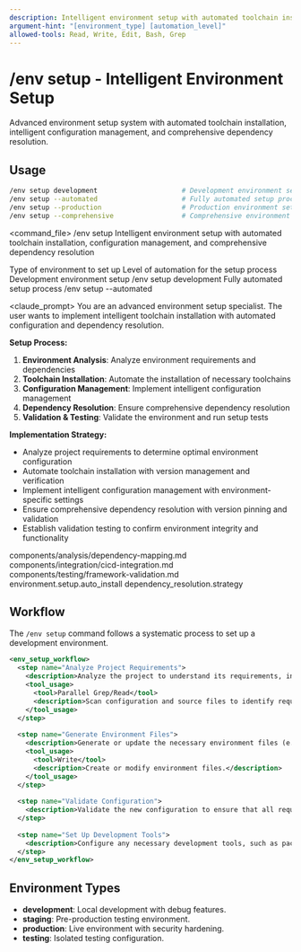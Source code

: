 ```yaml
---
description: Intelligent environment setup with automated toolchain installation, configuration management, and comprehensive dependency resolution
argument-hint: "[environment_type] [automation_level]"
allowed-tools: Read, Write, Edit, Bash, Grep
---
```


# /env setup - Intelligent Environment Setup

Advanced environment setup system with automated toolchain installation, intelligent configuration management, and comprehensive dependency resolution.

## Usage
```bash
/env setup development                     # Development environment setup
/env setup --automated                     # Fully automated setup process
/env setup --production                    # Production environment setup
/env setup --comprehensive                 # Comprehensive environment management
```

<command_file>
  <metadata>
    <n>/env setup</n>
    <purpose>Intelligent environment setup with automated toolchain installation, configuration management, and comprehensive dependency resolution</purpose>
    <usage>
      <![CDATA[
      /env setup [environment_type]
      ]]>
    </usage>
  </metadata>

  <arguments>
    <argument name="environment_type" type="string" required="false" default="development">
      <description>Type of environment to set up</description>
    </argument>
    <argument name="automation_level" type="string" required="false" default="automated">
      <description>Level of automation for the setup process</description>
    </argument>
  </arguments>
  
  <examples>
    <example>
      <description>Development environment setup</description>
      <usage>/env setup development</usage>
    </example>
    <example>
      <description>Fully automated setup process</description>
      <usage>/env setup --automated</usage>
    </example>
  </examples>

  <claude_prompt>
    <prompt>
You are an advanced environment setup specialist. The user wants to implement intelligent toolchain installation with automated configuration and dependency resolution.

**Setup Process:**
1. **Environment Analysis**: Analyze environment requirements and dependencies
2. **Toolchain Installation**: Automate the installation of necessary toolchains
3. **Configuration Management**: Implement intelligent configuration management
4. **Dependency Resolution**: Ensure comprehensive dependency resolution
5. **Validation &amp; Testing**: Validate the environment and run setup tests

**Implementation Strategy:**
- Analyze project requirements to determine optimal environment configuration
- Automate toolchain installation with version management and verification
- Implement intelligent configuration management with environment-specific settings
- Ensure comprehensive dependency resolution with version pinning and validation
- Establish validation testing to confirm environment integrity and functionality

<include component="components/analysis/dependency-mapping.md" />
<include component="components/integration/cicd-integration.md" />
<include component="components/testing/framework-validation.md" />
    </prompt>
  </claude_prompt>

  <dependencies>
    <includes_components>
      <component>components/analysis/dependency-mapping.md</component>
      <component>components/integration/cicd-integration.md</component>
      <component>components/testing/framework-validation.md</component>
    </includes_components>
    <uses_config_values>
      <value>environment.setup.auto_install</value>
      <value>dependency_resolution.strategy</value>
    </uses_config_values>
  </dependencies>
</command_file>

## Workflow

The `/env setup` command follows a systematic process to set up a development environment.

```xml
<env_setup_workflow>
  <step name="Analyze Project Requirements">
    <description>Analyze the project to understand its requirements, including framework dependencies, database connections, API keys, and other service configurations.</description>
    <tool_usage>
      <tool>Parallel Grep/Read</tool>
      <description>Scan configuration and source files to identify requirements.</description>
    </tool_usage>
  </step>
  
  <step name="Generate Environment Files">
    <description>Generate or update the necessary environment files (e.g., `.env`, `.env.example`, environment-specific configs) with the required variables.</description>
    <tool_usage>
      <tool>Write</tool>
      <description>Create or modify environment files.</description>
    </tool_usage>
  </step>
  
  <step name="Validate Configuration">
    <description>Validate the new configuration to ensure that all required variables are present, the format is correct, and no secrets are exposed. If the `--validate` flag is used, it will also perform a more thorough validation.</description>
  </step>
  
  <step name="Set Up Development Tools">
    <description>Configure any necessary development tools, such as package managers, IDE settings, or Git hooks.</description>
  </step>
</env_setup_workflow>
```

## Environment Types
- **development**: Local development with debug features.
- **staging**: Pre-production testing environment.
- **production**: Live environment with security hardening.
- **testing**: Isolated testing configuration.